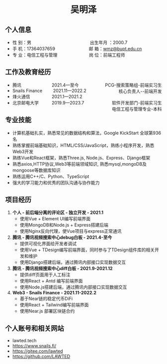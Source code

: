 <center>
  <h1>吴明泽</h1>
</center>

## 个人信息 

* 性 别：男&emsp;&emsp;&emsp;&emsp;&emsp;&emsp;&emsp;&emsp;&emsp;&emsp;&emsp;&emsp;&ensp;&emsp;出生年月 ：2000.7  
* 手 机：17364037659 &emsp;&emsp;&emsp;&emsp;&emsp;&emsp;&ensp;&emsp;邮 箱：wmz@bupt.edu.cn
* 专 业：电信工程与管理 &emsp;&emsp;&emsp;&emsp;&emsp;&emsp;&emsp;岗 位：前端工程师

## 工作及教育经历

* 腾讯&emsp;&emsp;&emsp;&emsp;&emsp;&emsp;&ensp;&ensp;2021.4—至今  <span style="float:right;">PCG-搜索策略组-前端实习生</span>
* Snails Finance&emsp;&emsp;&ensp;2021.11—2022.2 <span style="float:right;">核心负责人--前端开发 </span>
* 烽火通信&emsp;&emsp;&emsp;&emsp;&ensp;&ensp;2021.1—2021.2 <span style="float:right;">软件开发部门-前端实习生 </span>
* 北京邮电大学&emsp;&emsp;&emsp;2019.9—2023.7<span style="float:right;">电信工程与管理专业-本科 </span>

## 专业技能

* 计算机基础扎实，熟悉常见的数据结构和算法，Google KickStart 全球第936名
* 熟练掌握前端基础知识，HTML/CSS/JavaScript，熟练小程序开发，熟悉Web3开发
* 熟练Vue和React框架，熟悉Three.js, Node.js、Express、Django框架
* 熟悉axios,HTTP协议,Web3等前端领域知识, 熟悉mysql,mongoDB及mongoose等数据库知识
* 熟练运用C++/C、Python、TypeScript
* 强大的学习能力和优秀的团队沟通与协作能力

## 项目经历

1. **个人 - 前后端分离的评论区 - 独立开发 - 2021.1**
   * 使用Vue + Element UI编写前端界面
    * 使用MongoDB和Node.js + Express搭建后端
    * 使用Nginx反向代理，使Vue项目与express正常通讯
2. **腾讯 - 腾讯视频搜索中心debug白板 - 2021.4-至今**
    * 提供可视化界面给开发者调试
    * 使用Vue + TDesign编写前端界面，同时参与了TDesign组件库的相关开发和维护
    * 使用Django搭建后端，通过腾讯内部接口实现数据交互
3. **腾讯 - 腾讯视频搜索中心diff白板 - 2021.9-2021.12**
    * 提供diff页面用于人工标注
    * 使用React  + Antd 编写前端界面
    * 使用Node.js搭建后端，通过腾讯内部接口实现数据交互
4. **Web3 - Snails Finance - 2021.11-2022.2**
    * 基于Near链的稳定代币DiFi
    * 使用React + Tailwind编写前端界面
    * 使用Near.js 部署区块链合约

## 个人账号和相关网站
* lawted.tech
* https://www.snails.fi/
* https://gitee.com/lawted
* https://github.com/LAWTED
